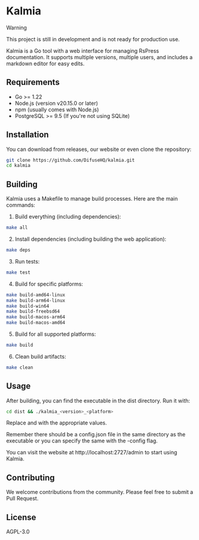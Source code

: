 # Kalmia

> [!WARNING]
> This project is still in development and is not ready for production use.


Kalmia is a Go tool with a web interface for managing RsPress documentation. It supports multiple versions, multiple users, and includes a markdown editor for easy edits.

## Requirements

- Go >= 1.22
- Node.js (version v20.15.0 or later)
- npm (usually comes with Node.js)
- PostgreSQL >= 9.5 (If you're not using SQLite)

## Installation

You can download from releases, our website or even clone the repository:

```bash
git clone https://github.com/DifuseHQ/kalmia.git
cd kalmia
```

## Building

Kalmia uses a Makefile to manage build processes. Here are the main commands:

1. Build everything (including dependencies):

```bash
make all
```

2. Install dependencies (including building the web application):

```bash
make deps
```

3. Run tests:

```bash
make test
```

4. Build for specific platforms:

```bash
make build-amd64-linux
make build-arm64-linux
make build-win64
make build-freebsd64
make build-macos-arm64
make build-macos-amd64
```
5. Build for all supported platforms:

```bash
make build
```

6. Clean build artifacts:

```bash
make clean
```

## Usage

After building, you can find the executable in the dist directory. Run it with:

```bash
cd dist && ./kalmia_<version>_<platform>
```
Replace <version> and <platform> with the appropriate values.

Remember there should be a config.json file in the same directory as the executable or you can specify the same with the -config flag.

You can visit the website at http://localhost:2727/admin to start using Kalmia.

## Contributing

We welcome contributions from the community. Please feel free to submit a Pull Request.

## License

AGPL-3.0
